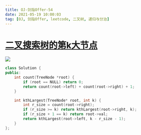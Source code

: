 ```yaml
---
title: OJ-剑指Offer-54
date: 2021-05-19 10:00:03
tag: [OJ, 剑指Offer, leetcode, 二叉树, 递归与分治]
---
```




# [二叉搜索树的第k大节点](https://leetcode-cn.com/problems/er-cha-sou-suo-shu-de-di-kda-jie-dian-lcof/)

![](https://hauk-blog.oss-cn-hangzhou.aliyuncs.com/blogimage-20210519195209119.png)

```cpp
class Solution {
public:
    int count(TreeNode *root) {
        if (root == NULL) return 0;
        return count(root->left) + count(root->right) + 1;
    }

    int kthLargest(TreeNode* root, int k) {
        int r_size = count(root->right);
        if (r_size >= k) return kthLargest(root->right, k);
        if (r_size + 1 == k) return root->val;
        return kthLargest(root->left, k - r_size - 1);
    }
};
```

